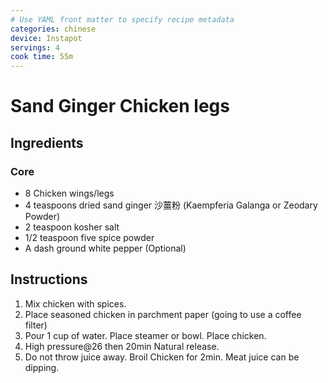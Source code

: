 ```yaml
---
# Use YAML front matter to specify recipe metadata
categories: chinese
device: Instapot
servings: 4
cook time: 55m
---
```


# Sand Ginger Chicken legs

## Ingredients

### Core

- 8 Chicken wings/legs
- 4 teaspoons dried sand ginger 沙薑粉 (Kaempferia Galanga or Zeodary Powder)
- 2 teaspoon kosher salt
- 1/2 teaspoon five spice powder
- A dash ground white pepper (Optional)

## Instructions

1. Mix chicken with spices.
2. Place seasoned chicken in parchment paper (going to use a coffee filter)
3. Pour 1 cup of water. Place steamer or bowl. Place chicken.
4. High pressure@26 then 20min Natural release.
5. Do not throw juice away. Broil Chicken for 2min. Meat juice can be dipping.
